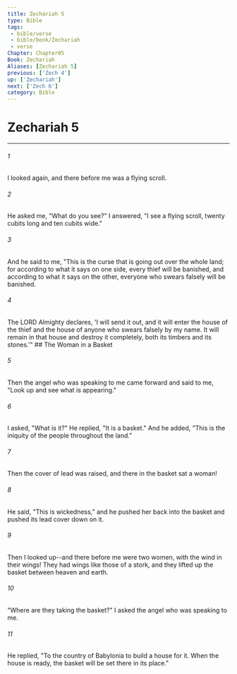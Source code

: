 ```yaml
---
title: Zechariah 5
type: Bible
tags:
 - bible/verse
 - bible/book/Zechariah
 - verse
Chapter: Chapter05
Book: Zechariah
Aliases: [Zechariah 5]
previous: ['Zech 4']
up: ['Zechariah']
next: ['Zech 6']
category: Bible
---
```

# Zechariah 5

***


###### 1 
I looked again, and there before me was a flying scroll. 

###### 2 
He asked me, "What do you see?" I answered, "I see a flying scroll, twenty cubits long and ten cubits wide." 

###### 3 
And he said to me, "This is the curse that is going out over the whole land; for according to what it says on one side, every thief will be banished, and according to what it says on the other, everyone who swears falsely will be banished. 

###### 4 
The LORD Almighty declares, 'I will send it out, and it will enter the house of the thief and the house of anyone who swears falsely by my name. It will remain in that house and destroy it completely, both its timbers and its stones.'" ## The Woman in a Basket 

###### 5 
Then the angel who was speaking to me came forward and said to me, "Look up and see what is appearing." 

###### 6 
I asked, "What is it?" He replied, "It is a basket." And he added, "This is the iniquity of the people throughout the land." 

###### 7 
Then the cover of lead was raised, and there in the basket sat a woman! 

###### 8 
He said, "This is wickedness," and he pushed her back into the basket and pushed its lead cover down on it. 

###### 9 
Then I looked up--and there before me were two women, with the wind in their wings! They had wings like those of a stork, and they lifted up the basket between heaven and earth. 

###### 10 
"Where are they taking the basket?" I asked the angel who was speaking to me. 

###### 11 
He replied, "To the country of Babylonia to build a house for it. When the house is ready, the basket will be set there in its place." 
